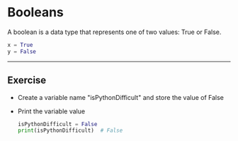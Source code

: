 # Booleans

A boolean is a data type that represents one of two values: True or False.

```py
x = True
y = False
```

---

## Exercise

- Create a variable name "isPythonDifficult" and store the value of False
- Print the variable value

    ```py
    isPythonDifficult = False
    print(isPythonDifficult)  # False
    ```
